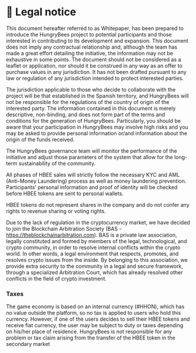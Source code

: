 # 🛃 Legal notice

This document hereafter referred to as Whitepaper, has been prepared to introduce the HungryBees project to potential participants and those interested in contributing to its development and expansion. This document does not imply any contractual relationship and, although the team has made a great effort detailing the initiative, the information may not be exhaustive in some points. The document should not be considered as a leaflet or application, nor should it be construed in any way as an offer to purchase values in any jurisdiction. It has not been drafted pursuant to any law or regulation of any jurisdiction intended to protect interested parties.

The jurisdiction applicable to those who decide to collaborate with the project will be that established in the Spanish territory, and HungryBees will not be responsible for the regulations of the country of origin of the interested party. The information contained in this document is merely descriptive, non-binding, and does not form part of the terms and conditions for the generation of HungryBees. Particularly, you should be aware that your participation in HungryBees may involve high risks and you may be asked to provide personal information or/and information about the origin of the funds received.

The HungryBees governance team will monitor the performance of the initiative and adjust those parameters of the system that allow for the long-term sustainability of the community.

All phases of HBEE sales will strictly follow the necessary KYC and AML (Anti-Money Laundering) process as well as money laundering prevention. Participants' personal information and proof of identity will be checked before HBEE tokens are sent to personal wallets.

HBEE tokens do not represent shares in the company and do not confer any rights to revenue sharing or voting rights.

Due to the lack of regulation in the cryptocurrency market, we have decided to join the Blockchain Arbitration Society (BAS - https://theblockchainarbitration.com). BAS is a private law association, legally constituted and formed by members of the legal, technological, and crypto community, in order to resolve internal conflicts within the crypto world. In other words, a legal environment that respects, promotes, and resolves crypto issues from the inside. By belonging to this association, we provide extra security to the community in a legal and secure framework, through a specialized Arbitration Court, which has already resolved other conflicts in the field of crypto investment.

### Taxes

The game economy is based on an internal currency (#HHON), which has no value outside the platform, so no tax is applied to users who hold this currency. However, if one of the users decides to sell their HBEE tokens and receive fiat currency, the user may be subject to duty or taxes depending on his/her place of residence. HungryBees is not responsible for any problem or tax claim arising from the transfer of the HBEE token in the secondary market
